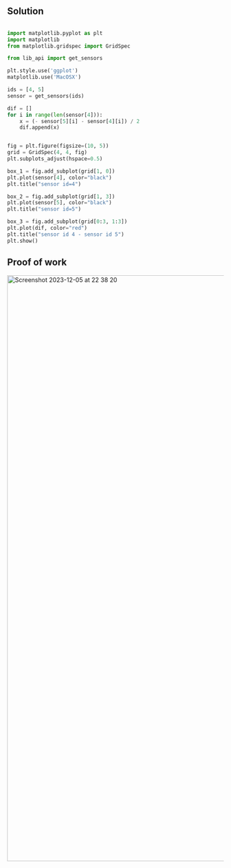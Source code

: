 ## Solution ##

```.py

import matplotlib.pyplot as plt
import matplotlib
from matplotlib.gridspec import GridSpec

from lib_api import get_sensors

plt.style.use('ggplot')
matplotlib.use('MacOSX')

ids = [4, 5]
sensor = get_sensors(ids)

dif = []
for i in range(len(sensor[4])):
    x = (- sensor[5][i] - sensor[4][i]) / 2
    dif.append(x)


fig = plt.figure(figsize=(10, 5))
grid = GridSpec(4, 4, fig)
plt.subplots_adjust(hspace=0.5)

box_1 = fig.add_subplot(grid[1, 0])
plt.plot(sensor[4], color="black")
plt.title("sensor id=4")

box_2 = fig.add_subplot(grid[1, 3])
plt.plot(sensor[5], color="black")
plt.title("sensor id=5")

box_3 = fig.add_subplot(grid[0:3, 1:3])
plt.plot(dif, color="red")
plt.title("sensor id 4 - sensor id 5")
plt.show()


```

## Proof of work ##

<img width="1363" alt="Screenshot 2023-12-05 at 22 38 20" src="https://github.com/yuxuantaoisak/unit_2/assets/144768397/c6a06652-f7e0-41a6-a7e1-31878ebae8d9">

